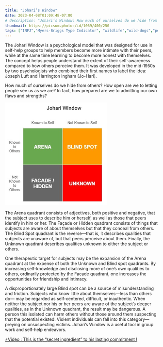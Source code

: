```yaml
---
title: "Johari’s Window"
date: 2023-04-08T01:09:48-07:00
# description: "Johari’s Window: How much of ourselves do we hide from others? How open are we to letting people see us as we are? In fact, how prepared are we to admitting our own flaws and strengths?"
thumbnail: https://picsum.photos/id/1069/400/250
tags: ["INFJ","Myers-Briggs Type Indicator", "wildlife","wild-dogs","pets","animal-welfare"]
---
```



<!-- This is **bold** text, and this is *emphasized* text.
![infp_injf table](/infp_injf-table.jpg)
Visit the [Hugo](https://gohugo.io) website! -->

<!-- https://beaconstreetusa.com/wp/joharis-window/ -->

The Johari Window is a psychological model that was designed for use in self-help groups to help members become more intimate with their peers, while at the same time learning to become more honest with themselves. The concept helps people understand the extent of their self-awareness compared to how others perceive them.  It was developed in the mid-1950s by two psychologists who combined their first names to label the idea: Joseph Luft and Harrington Ingham (Jo-Hari).

How much of ourselves do we hide from others? How open are we to letting people see us as we are? In fact, how prepared are we to admitting our own flaws and strengths?

![Johari's Window](/johari.jpg)

The Arena quadrant consists of adjectives, both positive and negative, that the subject uses to describe him or herself, as well as those that peers identify in him or her. The Façade or Hidden quadrant consists of things that subjects are aware of about themselves but that they conceal from others. The Blind Spot quadrant is the reverse—that is, it describes qualities that subjects are unaware of, but that peers perceive about them. Finally, the Unknown quadrant describes qualities unknown to either the subject or others.

One therapeutic target for subjects may be the expansion of the Arena quadrant at the expense of both the Unknown and Blind spot quadrants. By increasing self-knowledge and disclosing more of one’s own qualities to others, ordinarily protected by the Facade quadrant, one increases the opportunities for friendship and intimacy.

A disproportionately large Blind spot can be a source of misunderstanding and friction. Subjects who know little about themselves—less than others do— may be regarded as self-centered, difficult, or inauthentic. When neither the subject nor his or her peers are aware of the subject’s deeper qualities, as in the Unknown quadrant, the result may be dangerous. A person this isolated can harm others without those around them suspecting that the potential existed. Violent individuals can fall into this category—preying on unsuspecting victims.
Johari’s Window is a useful tool in group work and self-help endeavors.


<p><a id="aflink" href="https://hop.clickbank.net/?affiliate=klayu&vendor=hissecret&lp=0" class="one" target="_blank" title="⚡Video : This is the “secret ingredient” to his lasting commitment !">⚡Video : This is the “secret ingredient” to his lasting commitment !</a></p>